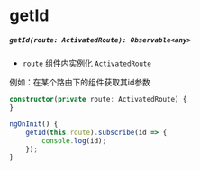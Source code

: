 # getId

##### `getId(route: ActivatedRoute): Observable<any>`

- `route` 组件内实例化 `ActivatedRoute`

例如：在某个路由下的组件获取其id参数

``` typescript
constructor(private route: ActivatedRoute) {
}

ngOnInit() {
    getId(this.route).subscribe(id => {
        console.log(id);
    });
}
```